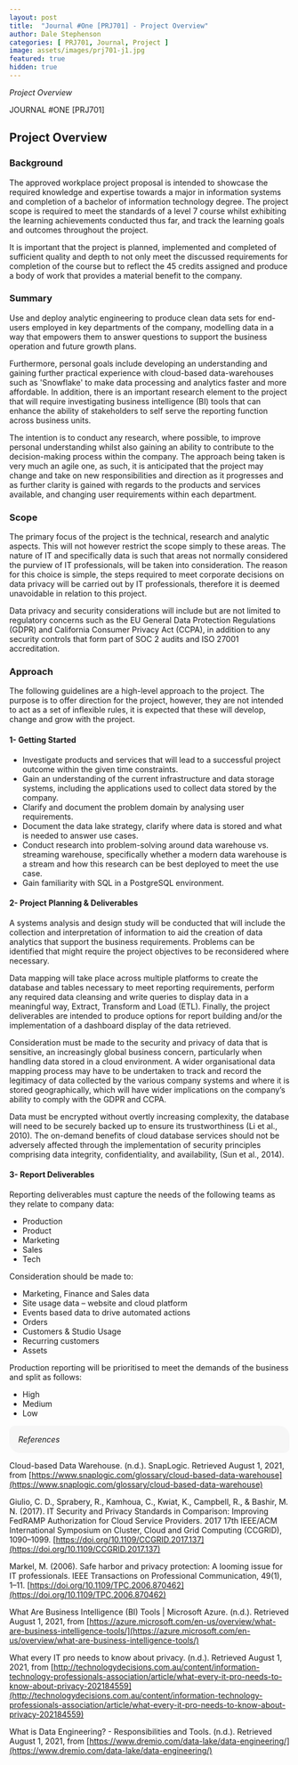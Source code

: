 ```yaml
---
layout: post
title:  "Journal #One [PRJ701] - Project Overview" 
author: Dale Stephenson
categories: [ PRJ701, Journal, Project ]
image: assets/images/prj701-j1.jpg
featured: true
hidden: true
---
```

<i>Project Overview</i>

JOURNAL #ONE [PRJ701]

<h2>Project Overview</h2>

<h3>Background</h3>

The approved workplace project proposal is intended to showcase the required knowledge and expertise towards a major in information systems and completion of a bachelor of information technology degree. The project scope is required to meet the standards of a level 7 course whilst exhibiting the learning achievements conducted thus far, and track the learning goals and outcomes throughout the project.

It is important that the project is planned, implemented and completed of sufficient quality and depth to not only meet the discussed requirements for completion of the course but to reflect the 45 credits assigned and produce a body of work that provides a material benefit to the company.

<h3>Summary</h3>

Use and deploy analytic engineering to produce clean data sets for end-users employed in key departments of the company, modelling data in a way that empowers them to answer questions to support the business operation and future growth plans.

Furthermore, personal goals include developing an understanding and gaining further practical experience with cloud-based data-warehouses such as 'Snowflake' to make data processing and analytics faster and more affordable. In addition, there is an important research element to the project that will require investigating business intelligence (BI) tools that can enhance the ability of stakeholders to self serve the reporting function across business units.

The intention is to conduct any research, where possible, to improve personal understanding whilst also gaining an ability to contribute to the decision-making process within the company. The approach being taken is very much an agile one, as such, it is anticipated that the project may change and take on new responsibilities and direction as it progresses and as further clarity is gained with regards to the products and services available, and changing user requirements within each department.

<h3>Scope</h3>

The primary focus of the project is the technical, research and analytic aspects. This will not however restrict the scope simply to these areas. The nature of IT and specifically data is such that areas not normally considered the purview of IT professionals, will be taken into consideration. The reason for this choice is simple, the steps required to meet corporate decisions on data privacy will be carried out by IT professionals, therefore it is deemed unavoidable in relation to this project.

Data privacy and security considerations will include but are not limited to regulatory concerns such as the EU General Data Protection Regulations (GDPR) and California Consumer Privacy Act (CCPA), in addition to any security controls that form part of SOC 2 audits and ISO 27001 accreditation.

<h3>Approach</h3>

The following guidelines are a high-level approach to the project. The purpose is to offer direction for the project, however, they are not intended to act as a set of inflexible rules, it is expected that these will develop, change and grow with the project.

<h4>1- Getting Started</h4>

- Investigate products and services that will lead to a successful project outcome within the given time constraints. 
- Gain an understanding of the current infrastructure and data storage systems, including the applications used to collect data stored by the company.
- Clarify and document the problem domain by analysing user requirements. 
- Document the data lake strategy, clarify where data is stored and what is needed to answer use cases. 
- Conduct research into problem-solving around data warehouse vs. streaming warehouse, specifically whether a modern data warehouse is a stream and how this research can be best deployed to meet the use case.
- Gain familiarity with SQL in a PostgreSQL environment. 

<h4>2- Project Planning & Deliverables</h4>

A systems analysis and design study will be conducted that will include the collection and interpretation of information to aid the creation of data analytics that support the business requirements. Problems can be identified that might require the project objectives to be reconsidered where necessary.

Data mapping will take place across multiple platforms to create the database and tables necessary to meet reporting requirements, perform any required data cleansing and write queries to display data in a meaningful way, Extract, Transform and Load (ETL). Finally, the project deliverables are intended to produce options for report building and/or the implementation of a dashboard display of the data retrieved.

Consideration must be made to the security and privacy of data that is sensitive, an increasingly global business concern, particularly when handling data stored in a cloud environment. A wider organisational data mapping process may have to be undertaken to track and record the legitimacy of data collected by the various company systems and where it is stored geographically, which will have wider implications on the company’s ability to comply with the GDPR and CCPA.

Data must be encrypted without overtly increasing complexity, the database will need to be securely backed up to ensure its trustworthiness (Li et al., 2010). The on-demand benefits of cloud database services should not be adversely affected through the implementation of security principles comprising data integrity, confidentiality, and availability, (Sun et al., 2014).

<h4>3- Report Deliverables</h4>

Reporting deliverables must capture the needs of the following teams as they relate to company data:
- Production
- Product
- Marketing
- Sales
- Tech
 
Consideration should be made to:
- Marketing, Finance and Sales data
- Site usage data – website and cloud platform
- Events based data to drive automated actions
- Orders
- Customers & Studio Usage
- Recurring customers
- Assets
 
Production reporting will be prioritised to meet the demands of the business and split as follows:
- High
- Medium
- Low

<div style="background-color: #f6f6f6; padding: 1rem; border-radius: 10px 20px;"> 
    <i>References</i>
    <br>
</div>

Cloud-based Data Warehouse. (n.d.). SnapLogic. Retrieved August 1, 2021, from [https://www.snaplogic.com/glossary/cloud-based-data-warehouse](https://www.snaplogic.com/glossary/cloud-based-data-warehouse)
<br>

Giulio, C. D., Sprabery, R., Kamhoua, C., Kwiat, K., Campbell, R., & Bashir, M. N. (2017). IT Security and Privacy Standards in Comparison: Improving FedRAMP Authorization for Cloud Service Providers. 2017 17th IEEE/ACM International Symposium on Cluster, Cloud and Grid Computing (CCGRID), 1090–1099. [https://doi.org/10.1109/CCGRID.2017.137](https://doi.org/10.1109/CCGRID.2017.137)
<br>

Markel, M. (2006). Safe harbor and privacy protection: A looming issue for IT professionals. IEEE Transactions on Professional Communication, 49(1), 1–11. [https://doi.org/10.1109/TPC.2006.870462](https://doi.org/10.1109/TPC.2006.870462)
<br>

What Are Business Intelligence (BI) Tools | Microsoft Azure. (n.d.). Retrieved August 1, 2021, from [https://azure.microsoft.com/en-us/overview/what-are-business-intelligence-tools/](https://azure.microsoft.com/en-us/overview/what-are-business-intelligence-tools/)
<br>

What every IT pro needs to know about privacy. (n.d.). Retrieved August 1, 2021, from [http://technologydecisions.com.au/content/information-technology-professionals-association/article/what-every-it-pro-needs-to-know-about-privacy-202184559](http://technologydecisions.com.au/content/information-technology-professionals-association/article/what-every-it-pro-needs-to-know-about-privacy-202184559)
<br>

What is Data Engineering? - Responsibilities and Tools. (n.d.). Retrieved August 1, 2021, from [https://www.dremio.com/data-lake/data-engineering/](https://www.dremio.com/data-lake/data-engineering/)

